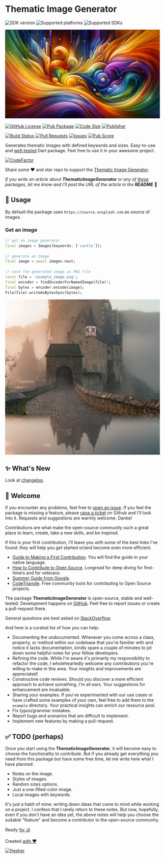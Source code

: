 # Thematic Image Generator

![SDK version](https://badgen.net/pub/sdk-version/thematic_images?style=for-the-badge)
![Supported platforms](https://badgen.net/pub/flutter-platform/thematic_images?style=for-the-badge)
![Supported SDKs](https://badgen.net/pub/dart-platform/thematic_images?style=for-the-badge)

![Cover - Thematic Image Generator](https://raw.githubusercontent.com/signmotion/thematic_images/master/images/cover.webp)

[![GitHub License](https://img.shields.io/badge/license-MIT-blue.svg?style=for-the-badge)](https://opensource.org/licenses/MIT)
[![Pub Package](https://img.shields.io/pub/v/thematic_images.svg?logo=dart&logoColor=00b9fc&color=blue&style=for-the-badge)](https://pub.dartlang.org/packages/thematic_images)
[![Code Size](https://img.shields.io/github/languages/code-size/signmotion/thematic_images?logo=github&logoColor=white&style=for-the-badge)](https://github.com/signmotion/thematic_images)
[![Publisher](https://img.shields.io/pub/publisher/thematic_images?style=for-the-badge)](https://pub.dev/publishers/syrokomskyi.com)

[![Build Status](https://img.shields.io/github/actions/workflow/status/signmotion/thematic_images/dart-ci.yml?logo=github-actions&logoColor=white&style=for-the-badge)](https://github.com/signmotion/thematic_images/actions)
[![Pull Requests](https://img.shields.io/github/issues-pr/signmotion/thematic_images?logo=github&logoColor=white&style=for-the-badge)](https://github.com/signmotion/thematic_images/pulls)
[![Issues](https://img.shields.io/github/issues/signmotion/thematic_images?logo=github&logoColor=white&style=for-the-badge)](https://github.com/signmotion/thematic_images/issues)
[![Pub Score](https://img.shields.io/pub/points/thematic_images?logo=dart&logoColor=00b9fc&style=for-the-badge)](https://pub.dev/packages/thematic_images/score)

Generates thematic images with defined keywords and sizes.
Easy-to-use and [well-tested](https://github.com/signmotion/thematic_images/tree/master/test) Dart package.
Feel free to use it in your awesome project.

[![CodeFactor](https://codefactor.io/repository/github/signmotion/thematic_images/badge?style=for-the-badge)](https://codefactor.io/repository/github/signmotion/thematic_images)

Share some ❤️ and star repo to support the [Thematic Image Generator](https://github.com/signmotion/thematic_images).

_If you write an article about **ThematicImageGenerator** or any of [these](https://pub.dev/packages?q=publisher%3Asyrokomskyi.com&sort=updated) packages, let me know and I'll post the URL of the article in the **README**_ 🤝

## 🚀 Usage

By default the package uses `https://source.unsplash.com` as source of images.

### Get an image

```dart
// get an image generator
final images = Images(keywords: ['castle']);

// generate an image
final image = await images.next;

// save the generated image as PNG file
const file = 'example_image.png';
final encoder = findEncoderForNamedImage(file)!;
final bytes = encoder.encode(image);
File(file).writeAsBytesSync(bytes);

```

![Output Castle - Thematic Images](https://raw.githubusercontent.com/signmotion/thematic_images/master/images/example_image.png)

## ✨ What's New

Look at [changelog](https://pub.dev/packages/thematic_images/changelog).

## 👋 Welcome

If you encounter any problems, feel free to [open an issue](https://github.com/signmotion/thematic_images/issues). If you feel the package is missing a feature, please [raise a ticket](https://github.com/signmotion/thematic_images/issues) on Github and I'll look into it. Requests and suggestions are warmly welcome. Danke!

Contributions are what make the open-source community such a great place to learn, create, take a new skills, and be inspired.

If this is your first contribution, I'll leave you with some of the best links I've found: they will help you get started or/and become even more efficient.

- [Guide to Making a First Contribution](https://github.com/firstcontributions/first-contributions). You will find the guide in your native language.
- [How to Contribute to Open Source](https://opensource.guide/how-to-contribute). Longread for deep diving for first-timers and for veterans.
- [Summer Guide from Google](https://youtu.be/qGTQ7dEZXZc).
- [CodeTriangle](https://codetriage.com). Free community tools for contributing to Open Source projects.

The package **ThematicImageGenerator** is open-source, stable and well-tested. Development happens on
[GitHub](https://github.com/signmotion/thematic_images). Feel free to report issues
or create a pull-request there.

General questions are best asked on
[StackOverflow](https://stackoverflow.com/questions/tagged/thematic_images).

And here is a curated list of how you can help:

- Documenting the undocumented. Whenever you come across a class, property, or method within our codebase that you're familiar with and notice it lacks documentation, kindly spare a couple of minutes to jot down some helpful notes for your fellow developers.
- Refining the code. While I'm aware it's primarily my responsibility to refactor the code, I wholeheartedly welcome any contributions you're willing to make in this area. Your insights and improvements are appreciated!
- Constructive code reviews. Should you discover a more efficient approach to achieve something, I'm all ears. Your suggestions for enhancement are invaluable.
- Sharing your examples. If you've experimented with our use cases or have crafted some examples of your own, feel free to add them to the `example` directory. Your practical insights can enrich our resource pool.
- Fix typos/grammar mistakes.
- Report bugs and scenarios that are difficult to implement.
- Implement new features by making a pull-request.

## ✅ TODO (perhaps)

Once you start using the **ThematicImageGenerator**, it will become easy to choose the functionality to contribute. But if you already get everything you need from this package but have some free time, let me write here what I have planned:

- Notes on the image.
- Styles of images.
- Random sizes options.
- Just a one-filled-color image.
- Local images with keywords.

It's just a habit of mine: writing down ideas that come to mind while working on a project. I confess that I rarely return to these notes. But now, hopefully, even if you don't have an idea yet, the above notes will help you choose the suitable "feature" and become a contributor to the open-source community.

Ready [for 🪙](https://webduet.de "The Modern Planet-Scale Site for Your Ambitions")

Created [with ❤️](https://syrokomskyi.com "Andrii Syrokomskyi")

[![fresher](https://img.shields.io/badge/maintained%20using-fresher-darkgreen.svg?style=for-the-badge)](https://github.com/signmotion/fresher "Keeps Projects Up to Date")
